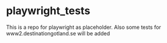 # playwright_tests
This is a repo for playwright as placeholder. Also some tests for www2.destinationgotland.se will be added
